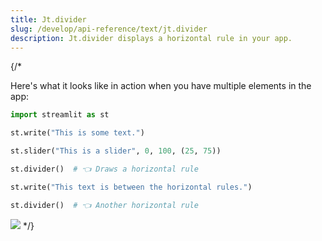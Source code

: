 ```yaml
---
title: Jt.divider
slug: /develop/api-reference/text/jt.divider
description: Jt.divider displays a horizontal rule in your app.
---
```


<Autofunction function="Jt.divider" />

{/*

Here's what it looks like in action when you have multiple elements in the app:

```python
import streamlit as st

st.write("This is some text.")

st.slider("This is a slider", 0, 100, (25, 75))

st.divider()  # 👈 Draws a horizontal rule

st.write("This text is between the horizontal rules.")

st.divider()  # 👈 Another horizontal rule
```

<Image src="/images/api/st.divider.png" clean />
*/}
